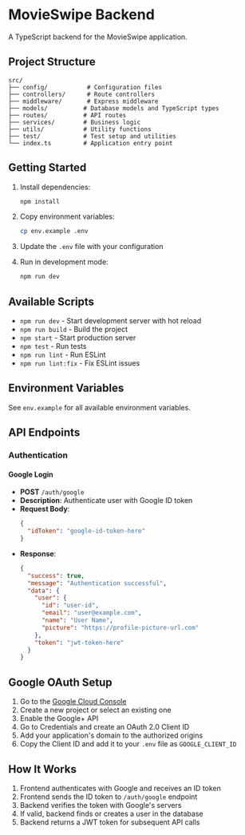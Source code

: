 # MovieSwipe Backend

A TypeScript backend for the MovieSwipe application.

## Project Structure

```
src/
├── config/           # Configuration files
├── controllers/      # Route controllers
├── middleware/       # Express middleware
├── models/          # Database models and TypeScript types
├── routes/          # API routes
├── services/        # Business logic
├── utils/           # Utility functions
├── test/            # Test setup and utilities
└── index.ts         # Application entry point
```

## Getting Started

1. Install dependencies:
   ```bash
   npm install
   ```

2. Copy environment variables:
   ```bash
   cp env.example .env
   ```

3. Update the `.env` file with your configuration

4. Run in development mode:
   ```bash
   npm run dev
   ```

## Available Scripts

- `npm run dev` - Start development server with hot reload
- `npm run build` - Build the project
- `npm start` - Start production server
- `npm test` - Run tests
- `npm run lint` - Run ESLint
- `npm run lint:fix` - Fix ESLint issues

## Environment Variables

See `env.example` for all available environment variables.

## API Endpoints

### Authentication

#### Google Login
- **POST** `/auth/google`
- **Description**: Authenticate user with Google ID token
- **Request Body**:
  ```json
  {
    "idToken": "google-id-token-here"
  }
  ```
- **Response**:
  ```json
  {
    "success": true,
    "message": "Authentication successful",
    "data": {
      "user": {
        "id": "user-id",
        "email": "user@example.com",
        "name": "User Name",
        "picture": "https://profile-picture-url.com"
      },
      "token": "jwt-token-here"
    }
  }
  ```

## Google OAuth Setup

1. Go to the [Google Cloud Console](https://console.cloud.google.com/)
2. Create a new project or select an existing one
3. Enable the Google+ API
4. Go to Credentials and create an OAuth 2.0 Client ID
5. Add your application's domain to the authorized origins
6. Copy the Client ID and add it to your `.env` file as `GOOGLE_CLIENT_ID`

## How It Works

1. Frontend authenticates with Google and receives an ID token
2. Frontend sends the ID token to `/auth/google` endpoint
3. Backend verifies the token with Google's servers
4. If valid, backend finds or creates a user in the database
5. Backend returns a JWT token for subsequent API calls 